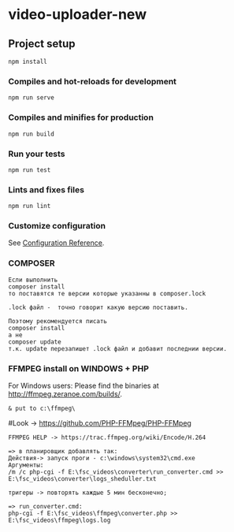 # video-uploader-new

## Project setup
```
npm install
```

### Compiles and hot-reloads for development
```
npm run serve
```

### Compiles and minifies for production
```
npm run build
```

### Run your tests
```
npm run test
```

### Lints and fixes files
```
npm run lint
```

### Customize configuration
See [Configuration Reference](https://cli.vuejs.org/config/).



### COMPOSER 
```
Если выполнить
composer install
то поставятся те версии которые указанны в composer.lock

.lock файл -  точно говорит какую версию поставить.

Поэтому рекомендуется писать
composer install
а не
composer update
т.к. update перезапишет .lock файл и добавит последнии версии.
```

### FFMPEG install on WINDOWS + PHP 
For Windows users: Please find the binaries at http://ffmpeg.zeranoe.com/builds/.
```
& put to c:\ffmpeg\
```
#Look -> https://github.com/PHP-FFMpeg/PHP-FFMpeg

```
FFMPEG HELP -> https://trac.ffmpeg.org/wiki/Encode/H.264
 
=> в планировщик добавлять так:
Действия-> запуск проги - c:\windows\system32\cmd.exe
Аргументы:
/m /c php-cgi -f E:\fsc_videos\converter\run_converter.cmd >> E:\fsc_videos\converter\logs_sheduller.txt

тригеры -> повторять каждые 5 мин бесконечно;

=> run_converter.cmd:
php-cgi -f E:\fsc_videos\ffmpeg\converter.php >> E:\fsc_videos\ffmpeg\logs.log
```